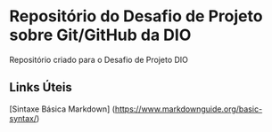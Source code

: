 # Repositório do Desafio de Projeto sobre Git/GitHub da DIO
Repositório criado para o Desafio de Projeto DIO

## Links Úteis 
[Sintaxe Básica Markdown] (https://www.markdownguide.org/basic-syntax/)
